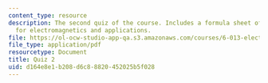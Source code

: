 ```yaml
---
content_type: resource
description: The second quiz of the course. Includes a formula sheet of basic equations
  for electromagnetics and applications.
file: https://ol-ocw-studio-app-qa.s3.amazonaws.com/courses/6-013-electromagnetics-and-applications-fall-2005/d164e8e1b208d6c88820452025b5f028_q2.pdf
file_type: application/pdf
resourcetype: Document
title: Quiz 2
uid: d164e8e1-b208-d6c8-8820-452025b5f028
---
```

